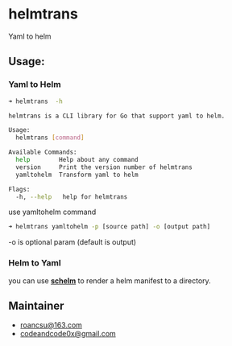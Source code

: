 # helmtrans
Yaml to helm 

## Usage:

### Yaml to Helm

```sh
➜ helmtrans  -h

helmtrans is a CLI library for Go that support yaml to helm.

Usage:
  helmtrans [command]

Available Commands:
  help        Help about any command
  version     Print the version number of helmtrans
  yamltohelm  Transform yaml to helm

Flags:
  -h, --help   help for helmtrans
```

use yamltohelm command

```sh
➜ helmtrans yamltohelm -p [source path] -o [output path]
```
-o is optional param (default is output)


### Helm to Yaml

you can use [**schelm**](https://github.com/databus23/schelm) to render a helm manifest to a directory.

## Maintainer
- roancsu@163.com
- codeandcode0x@gmail.com